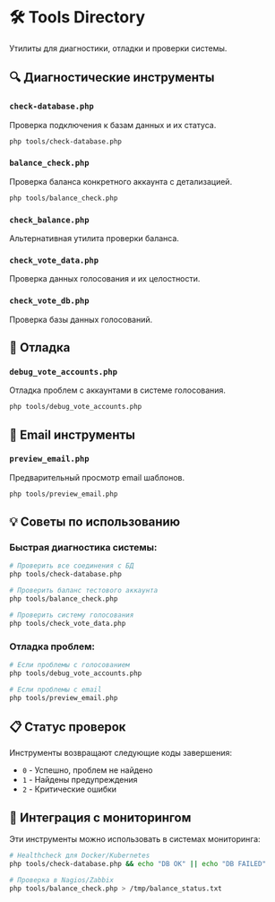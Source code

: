 # 🛠️ Tools Directory

Утилиты для диагностики, отладки и проверки системы.

## 🔍 Диагностические инструменты

### `check-database.php`
Проверка подключения к базам данных и их статуса.

```bash
php tools/check-database.php
```

### `balance_check.php`
Проверка баланса конкретного аккаунта с детализацией.

```bash
php tools/balance_check.php
```

### `check_balance.php`
Альтернативная утилита проверки баланса.

### `check_vote_data.php`
Проверка данных голосования и их целостности.

### `check_vote_db.php`
Проверка базы данных голосований.

## 🐛 Отладка

### `debug_vote_accounts.php`
Отладка проблем с аккаунтами в системе голосования.

```bash
php tools/debug_vote_accounts.php
```

## 📧 Email инструменты

### `preview_email.php`
Предварительный просмотр email шаблонов.

```bash
php tools/preview_email.php
```

## 💡 Советы по использованию

### Быстрая диагностика системы:
```bash
# Проверить все соединения с БД
php tools/check-database.php

# Проверить баланс тестового аккаунта
php tools/balance_check.php

# Проверить систему голосования
php tools/check_vote_data.php
```

### Отладка проблем:
```bash
# Если проблемы с голосованием
php tools/debug_vote_accounts.php

# Если проблемы с email
php tools/preview_email.php
```

## 📋 Статус проверок

Инструменты возвращают следующие коды завершения:
- `0` - Успешно, проблем не найдено
- `1` - Найдены предупреждения  
- `2` - Критические ошибки

## 🔄 Интеграция с мониторингом

Эти инструменты можно использовать в системах мониторинга:

```bash
# Healthcheck для Docker/Kubernetes
php tools/check-database.php && echo "DB OK" || echo "DB FAILED"

# Проверка в Nagios/Zabbix
php tools/balance_check.php > /tmp/balance_status.txt
```